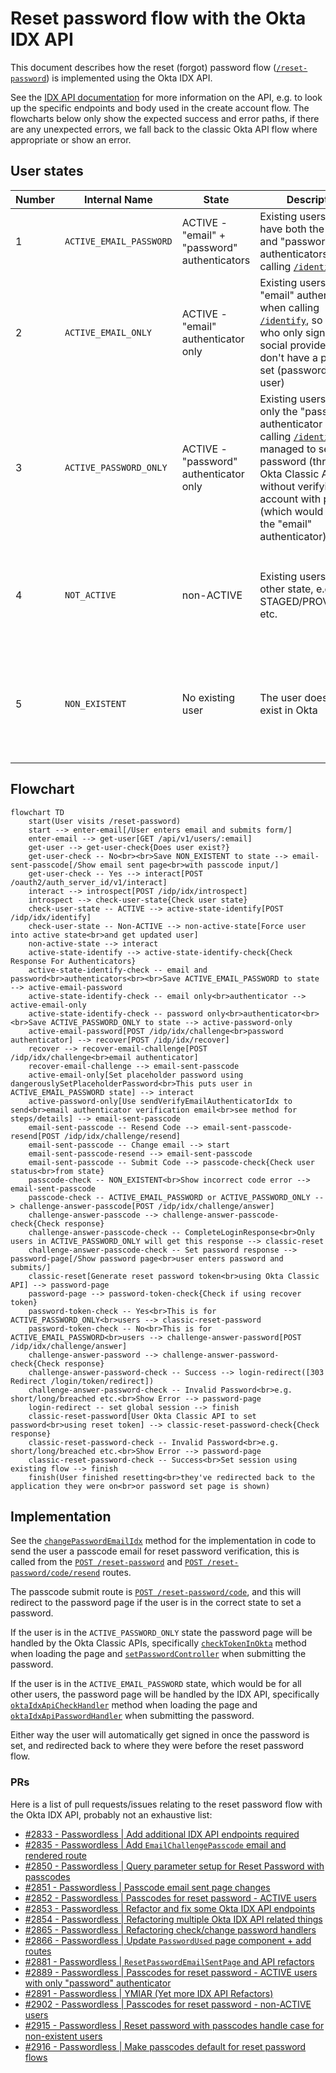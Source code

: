 # Reset password flow with the Okta IDX API

This document describes how the reset (forgot) password flow ([`/reset-password`](https://profile.theguardian.com/reset-password)) is implemented using the Okta IDX API.

See the [IDX API documentation](./idx-api.md) for more information on the API, e.g. to look up the specific endpoints and body used in the create account flow. The flowcharts below only show the expected success and error paths, if there are any unexpected errors, we fall back to the classic Okta API flow where appropriate or show an error.

## User states

| Number | Internal Name           | State                                        | Description                                                                                                                                                                                                                                                         | Action                                                                                                                                                                                                                                                                                                                                                     |
| ------ | ----------------------- | -------------------------------------------- | ------------------------------------------------------------------------------------------------------------------------------------------------------------------------------------------------------------------------------------------------------------------- | ---------------------------------------------------------------------------------------------------------------------------------------------------------------------------------------------------------------------------------------------------------------------------------------------------------------------------------------------------------- |
| 1      | `ACTIVE_EMAIL_PASSWORD` | ACTIVE - "email" + "password" authenticators | Existing users, who have both the "email" and "password" authenticators when calling [`/identify`](./idx-api.md#identify)                                                                                                                                           | Use IDX [`/recover`](./idx-api.md#recover) flow to send passcode via email and set password via the IDX API                                                                                                                                                                                                                                                |
| 2      | `ACTIVE_EMAIL_ONLY`     | ACTIVE - "email" authenticator only          | Existing users, only "email" authenticator when calling [`/identify`](./idx-api.md#identify), so users who only sign in via a social provider, or don't have a password set (passwordless user)                                                                     | Set placeholder password for user to force them into above state, and then use IDX [`/recover`](./idx-api.md#recover) flow to send passcode via email and set password via the IDX API                                                                                                                                                                     |
| 3      | `ACTIVE_PASSWORD_ONLY`  | ACTIVE - "password" authenticator only       | Existing users, with only the "password" authenticator when calling [`/identify`](./idx-api.md#identify). User managed to set password (through the Okta Classic API flow) without verifying account with passcode (which would have set the "email" authenticator) | We need to set the "email" authenticator first before we allow them to change their password. See [`sendVerifyEmailAuthenticatorIdx` method](https://github.com/guardian/gateway/blob/bb8b32e30dd178a7ffe81ec75c64b2ce4ad93aeb/src/server/controllers/oktaIdxShared.ts#L24-L59) for full details and context.                                              |
| 4      | `NOT_ACTIVE`            | non-ACTIVE                                   | Existing users in any other state, e.g. STAGED/PROVISIONED etc.                                                                                                                                                                                                     | Force the user into an active state, easiest way to do this would be deactivating, then reactivating a user and setting a placeholder password. See [`forceUserIntoActiveState` method](https://github.com/guardian/gateway/blob/bb8b32e30dd178a7ffe81ec75c64b2ce4ad93aeb/src/server/controllers/oktaIdxShared.ts#L162-L184) for full details and context. |
| 5      | `NON_EXISTENT`          | No existing user                             | The user does not exist in Okta                                                                                                                                                                                                                                     | We show the passcode input email sent page when a user without account attempts to reset password, but send no email. Behaviour on passcode input page is the same as other cases, except submitting in passcode always results in "incorrect code" error                                                                                                  |

## Flowchart

```mermaid
flowchart TD
    start(User visits /reset-password)
    start --> enter-email[/User enters email and submits form/]
    enter-email --> get-user[GET /api/v1/users/:email]
    get-user --> get-user-check{Does user exist?}
    get-user-check -- No<br><br>Save NON_EXISTENT to state --> email-sent-passcode[/Show email sent page<br>with passcode input/]
    get-user-check -- Yes --> interact[POST /oauth2/auth_server_id/v1/interact]
    interact --> introspect[POST /idp/idx/introspect]
    introspect --> check-user-state{Check user state}
    check-user-state -- ACTIVE --> active-state-identify[POST /idp/idx/identify]
    check-user-state -- Non-ACTIVE --> non-active-state[Force user into active state<br>and get updated user]
    non-active-state --> interact
    active-state-identify --> active-state-identify-check{Check Response For Authenticators}
    active-state-identify-check -- email and password<br>authenticators<br><br>Save ACTIVE_EMAIL_PASSWORD to state --> active-email-password
    active-state-identify-check -- email only<br>authenticator --> active-email-only
    active-state-identify-check -- password only<br>authenticator<br><br>Save ACTIVE_PASSWORD_ONLY to state --> active-password-only
    active-email-password[POST /idp/idx/challenge<br>password authenticator] --> recover[POST /idp/idx/recover]
    recover --> recover-email-challenge[POST /idp/idx/challenge<br>email authenticator]
    recover-email-challenge --> email-sent-passcode
    active-email-only[Set placeholder password using dangerouslySetPlaceholderPassword<br>This puts user in ACTIVE_EMAIL_PASSWORD state] --> interact
    active-password-only[Use sendVerifyEmailAuthenticatorIdx to send<br>email authenticator verification email<br>see method for steps/details] --> email-sent-passcode
    email-sent-passcode -- Resend Code --> email-sent-passcode-resend[POST /idp/idx/challenge/resend]
    email-sent-passcode -- Change email --> start
    email-sent-passcode-resend --> email-sent-passcode
    email-sent-passcode -- Submit Code --> passcode-check{Check user status<br>from state}
    passcode-check -- NON_EXISTENT<br>Show incorrect code error --> email-sent-passcode
    passcode-check -- ACTIVE_EMAIL_PASSWORD or ACTIVE_PASSWORD_ONLY --> challenge-answer-passcode[POST /idp/idx/challenge/answer]
    challenge-answer-passcode --> challenge-answer-passcode-check{Check response}
    challenge-answer-passcode-check -- CompleteLoginResponse<br>Only users in ACTIVE_PASSWORD_ONLY will get this response --> classic-reset
    challenge-answer-passcode-check -- Set password response --> password-page[/Show password page<br>user enters password and submits/]
    classic-reset[Generate reset password token<br>using Okta Classic API] --> password-page
    password-page --> password-token-check{Check if using recover token}
    password-token-check -- Yes<br>This is for ACTIVE_PASSWORD_ONLY<br>users --> classic-reset-password
    password-token-check -- No<br>This is for ACTIVE_EMAIL_PASSWORD<br>users --> challenge-answer-password[POST /idp/idx/challenge/answer]
    challenge-answer-password --> challenge-answer-password-check{Check response}
    challenge-answer-password-check -- Success --> login-redirect([303 Redirect /login/token/redirect])
    challenge-answer-password-check -- Invalid Password<br>e.g. short/long/breached etc.<br>Show Error --> password-page
    login-redirect -- set global session --> finish
    classic-reset-password[User Okta Classic API to set password<br>using reset token] --> classic-reset-password-check{Check response}
    classic-reset-password-check -- Invalid Password<br>e.g. short/long/breached etc.<br>Show Error --> password-page
    classic-reset-password-check -- Success<br>Set session using existing flow --> finish
    finish(User finished resetting<br>they've redirected back to the application they were on<br>or password set page is shown)
```

## Implementation

See the [`changePasswordEmailIdx`](https://github.com/guardian/gateway/blob/bb8b32e30dd178a7ffe81ec75c64b2ce4ad93aeb/src/server/controllers/sendChangePasswordEmail.ts#L87-L98) method for the implementation in code to send the user a passcode email for reset password verification, this is called from the [`POST /reset-password`](https://github.com/guardian/gateway/blob/bb8b32e30dd178a7ffe81ec75c64b2ce4ad93aeb/src/server/routes/resetPassword.ts#L44-L46) and [`POST /reset-password/code/resend`](https://github.com/guardian/gateway/blob/bb8b32e30dd178a7ffe81ec75c64b2ce4ad93aeb/src/server/routes/resetPassword.ts#L303-L304) routes.

The passcode submit route is [`POST /reset-password/code`](https://github.com/guardian/gateway/blob/bb8b32e30dd178a7ffe81ec75c64b2ce4ad93aeb/src/server/routes/resetPassword.ts#L140-L142), and this will redirect to the password page if the user is in the correct state to set a password.

If the user is in the `ACTIVE_PASSWORD_ONLY` state the password page will be handled by the Okta Classic APIs, specifically [`checkTokenInOkta`](https://github.com/guardian/gateway/blob/bb8b32e30dd178a7ffe81ec75c64b2ce4ad93aeb/src/server/controllers/checkPasswordToken.ts#L197) method when loading the page and [`setPasswordController`](https://github.com/guardian/gateway/blob/bb8b32e30dd178a7ffe81ec75c64b2ce4ad93aeb/src/server/controllers/changePassword.ts#L128) when submitting the password.

If the user is in the `ACTIVE_EMAIL_PASSWORD` state, which would be for all other users, the password page will be handled by the IDX API, specifically [`oktaIdxApiCheckHandler`](https://github.com/guardian/gateway/blob/bb8b32e30dd178a7ffe81ec75c64b2ce4ad93aeb/src/server/controllers/checkPasswordToken.ts#L109-L126) method when loading the page and [`oktaIdxApiPasswordHandler`](https://github.com/guardian/gateway/blob/b6fd253d1ca0861186b9460d4b8de9362917fd84/src/server/controllers/changePassword.ts#L43-L60) when submitting the password.

Either way the user will automatically get signed in once the password is set, and redirected back to where they were before the reset password flow.

### PRs

Here is a list of pull requests/issues relating to the reset password flow with the Okta IDX API, probably not an exhaustive list:

- [#2833 - Passwordless | Add additional IDX API endpoints required](https://github.com/guardian/gateway/pull/2833)
- [#2835 - Passwordless | Add `EmailChallengePasscode` email and rendered route](https://github.com/guardian/gateway/pull/2835)
- [#2850 - Passwordless | Query parameter setup for Reset Password with passcodes](https://github.com/guardian/gateway/pull/2850)
- [#2851 - Passwordless | Passcode email sent page changes](https://github.com/guardian/gateway/pull/2851)
- [#2852 - Passwordless | Passcodes for reset password - ACTIVE users](https://github.com/guardian/gateway/pull/2852)
- [#2853 - Passwordless | Refactor and fix some Okta IDX API endpoints](https://github.com/guardian/gateway/pull/2853)
- [#2854 - Passwordless | Refactoring multiple Okta IDX API related things](https://github.com/guardian/gateway/pull/2854)
- [#2865 - Passwordless | Refactoring check/change password handlers](https://github.com/guardian/gateway/pull/2865)
- [#2866 - Passwordless | Update `PasswordUsed` page component + add routes](https://github.com/guardian/gateway/pull/2866)
- [#2881 - Passwordless | `ResetPasswordEmailSentPage` and API refactors](https://github.com/guardian/gateway/pull/2881)
- [#2889 - Passwordless | Passcodes for reset password - ACTIVE users with only "password" authenticator](https://github.com/guardian/gateway/pull/2889)
- [#2891 - Passwordless | YMIAR (Yet more IDX API Refactors)](https://github.com/guardian/gateway/pull/2891)
- [#2902 - Passwordless | Passcodes for reset password - non-ACTIVE users](https://github.com/guardian/gateway/pull/2902)
- [#2915 - Passwordless | Reset password with passcodes handle case for non-existent users](https://github.com/guardian/gateway/pull/2915)
- [#2916 - Passwordless | Make passcodes default for reset password flows](https://github.com/guardian/gateway/pull/2916)
